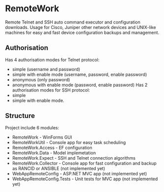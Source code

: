 # RemoteWork
Remote Telnet and SSH auto command executor and configuration downloads.
Usage for Cisco, Juniper other network devices and UNIX-like machines for easy and fast device configuration backups and management.

## Authorisation
Has 4 authorisation modes for Telnet protocol: 
* simple (username and password)
* simple with enable mode (username, password, enable password)
* anonymous (only password)
* anonymous with enable mode (password, enable password)
Has 2 authorisation modes for SSH protocol:
* simple
* simple with enable mode.

## Structure
Project include 6 modules:
* RemoteWork - WinForms GUI
* RemoteWorkUtil - Console app for easy task scheduling
* RemoteWork.Access - EF configuration
* RemoteWork.Data - Model implemetation
* RemoteWork.Expect - SSH and Telnet connection algorithms
* RemoteWork.Collector - Console app for fast configuration and backup as RANCID or ANSIBLE (not implemented yet)
* WebAppRemoteConfig - ASP.NET MVC app (not implemented yet)
* WebAppRemoteConfig.Tests - Unit tests for MVC app (not implemented yet)






